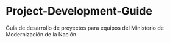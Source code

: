 # Project-Development-Guide
Guía de desarrollo de proyectos para equipos del Ministerio de Modernización de la Nación.
